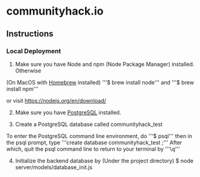 # communityhack.io

## Instructions
### Local Deployment
1. Make sure you have Node and npm (Node Package Manager) installed. Otherwise

(On MacOS with [Homebrew](https://brew.sh/) installed)
'''$ brew install node'''
and
'''$ brew install npm'''

or visit https://nodejs.org/en/download/

2. Make sure you have [PostgreSQL](https://postgresapp.com/) installed.

3. Create a PostgreSQL database called communityhack_test

To enter the PostgreSQL command line environment, do
'''$ psql'''
then in the psql prompt, type
'''create database communityhack_test ;'''
After which, quit the psql command line to return to your terminal by
'''\q'''

4. Initialize the backend database by
(Under the project directory)
$ node server/models/database_init.js
